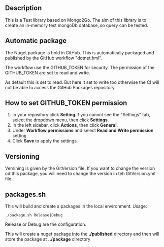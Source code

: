 ## Description

This is a Test library based on Mongo2Go. The aim of this library is to create an in-memory test mongoDb database, so query can be tested.

## Automatic package
The Nuget package is hold in GitHub. This is automatically packaged and published by the GitHub workflow "dotnet.hml".

The workflow use the GITHUB_TOKEN for security. The permission of the GITHUB_TOKEN are set to read and write. 

As default this is set to read. But here it set to write too otherwise the CI will not be able to access the GitHub Packages repository.

## How to set GITHUB_TOKEN permission

1.  In your repository click **Setting**.If you cannot see the "Settings" tab, select the  dropdown menu, then click **Settings**.
2.  In the left sidebar, click  **Actions**, then click **General**.
3.  Under **Workflow permissions** and select **Read and Write permission** setting.
4.  Click **Save** to apply the settings.

## Versioning

Versining is given by the GitVersion file. If you want to change the version od this package, you will need to change the version in teh GitVersion.yml file.

## packages.sh

This will build and create a packages in the local environment.
Usage:

```
./package.sh Release|Debug
```
Release or Debug are the configuration.

This will create a nuget package into the **./published** directory and then will store the package at **../package** directory

